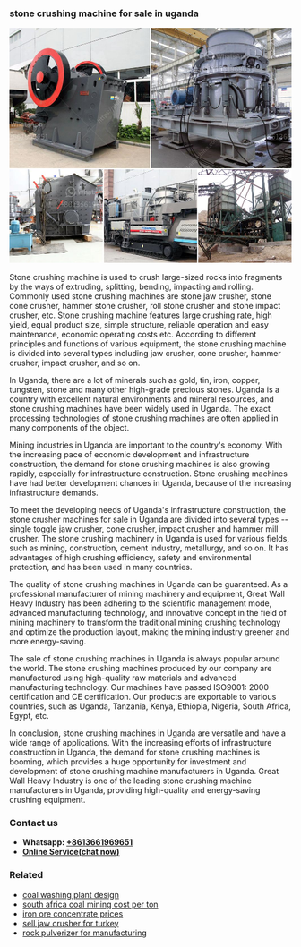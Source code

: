 <h3>stone crushing machine for sale in uganda</h3><img src='1708587434.jpg' alt=''><p>Stone crushing machine is used to crush large-sized rocks into fragments by the ways of extruding, splitting, bending, impacting and rolling. Commonly used stone crushing machines are stone jaw crusher, stone cone crusher, hammer stone crusher, roll stone crusher and stone impact crusher, etc. Stone crushing machine features large crushing rate, high yield, equal product size, simple structure, reliable operation and easy maintenance, economic operating costs etc. According to different principles and functions of various equipment, the stone crushing machine is divided into several types including jaw crusher, cone crusher, hammer crusher, impact crusher, and so on.</p><p>In Uganda, there are a lot of minerals such as gold, tin, iron, copper, tungsten, stone and many other high-grade precious stones. Uganda is a country with excellent natural environments and mineral resources, and stone crushing machines have been widely used in Uganda. The exact processing technologies of stone crushing machines are often applied in many components of the object.</p><p>Mining industries in Uganda are important to the country's economy. With the increasing pace of economic development and infrastructure construction, the demand for stone crushing machines is also growing rapidly, especially for infrastructure construction. Stone crushing machines have had better development chances in Uganda, because of the increasing infrastructure demands.</p><p>To meet the developing needs of Uganda's infrastructure construction, the stone crusher machines for sale in Uganda are divided into several types -- single toggle jaw crusher, cone crusher, impact crusher and hammer mill crusher. The stone crushing machinery in Uganda is used for various fields, such as mining, construction, cement industry, metallurgy, and so on. It has advantages of high crushing efficiency, safety and environmental protection, and has been used in many countries.</p><p>The quality of stone crushing machines in Uganda can be guaranteed. As a professional manufacturer of mining machinery and equipment, Great Wall Heavy Industry has been adhering to the scientific management mode, advanced manufacturing technology, and innovative concept in the field of mining machinery to transform the traditional mining crushing technology and optimize the production layout, making the mining industry greener and more energy-saving.</p><p>The sale of stone crushing machines in Uganda is always popular around the world. The stone crushing machines produced by our company are manufactured using high-quality raw materials and advanced manufacturing technology. Our machines have passed ISO9001: 2000 certification and CE certification. Our products are exportable to various countries, such as Uganda, Tanzania, Kenya, Ethiopia, Nigeria, South Africa, Egypt, etc.</p><p>In conclusion, stone crushing machines in Uganda are versatile and have a wide range of applications. With the increasing efforts of infrastructure construction in Uganda, the demand for stone crushing machines is booming, which provides a huge opportunity for investment and development of stone crushing machine manufacturers in Uganda. Great Wall Heavy Industry is one of the leading stone crushing machine manufacturers in Uganda, providing high-quality and energy-saving crushing equipment.</p><h3>Contact us</h3><ul><li><strong>Whatsapp:&nbsp;<a href="https://wa.me/8613661969651">+8613661969651</a></strong></li><li><a href="https://swt.shibang-china.com/?git&amp;zhl&amp;stone crushing machine for sale in uganda"><strong>Online Service(chat now)</strong></a></li></ul><h3>Related</h3><ul><li><a href='coal washing plant design.md'>coal washing plant design</a></li><li><a href='south africa coal mining cost per ton.md'>south africa coal mining cost per ton</a></li><li><a href='iron ore concentrate prices.md'>iron ore concentrate prices</a></li><li><a href='sell jaw crusher for turkey.md'>sell jaw crusher for turkey</a></li><li><a href='rock pulverizer for manufacturing.md'>rock pulverizer for manufacturing</a></li></ul>
